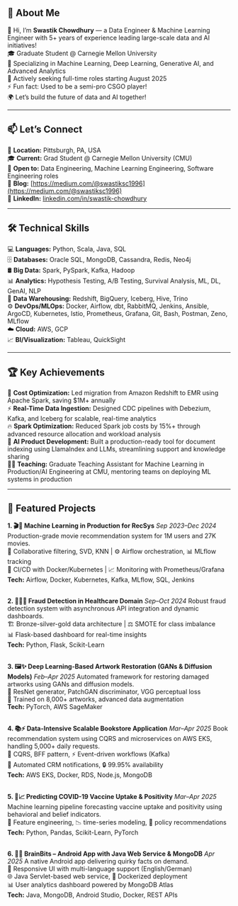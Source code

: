 ## 🚀 About Me
👋 Hi, I’m **Swastik Chowdhury** — a Data Engineer & Machine Learning Engineer with 5+ years of experience leading large-scale data and AI initiatives! <br>
🎓 Graduate Student @ Carnegie Mellon University<br>
🤖 Specializing in Machine Learning, Deep Learning, Generative AI, and Advanced Analytics<br>
🚀 Actively seeking full-time roles starting August 2025<br>
⚡ Fun fact: Used to be a semi-pro CSGO player!<br>
🌍 Let’s build the future of data and AI together!<br>

---

## 📫 Let’s Connect
📍 **Location:** Pittsburgh, PA, USA <br>
🎓 **Current:** Grad Student @ Carnegie Mellon University (CMU)<br>
💼 **Open to:** Data Engineering, Machine Learning Engineering, Software Engineering roles<br>
📝 **Blog:** [https://medium.com/@swastiksc1996](https://medium.com/@swastiksc1996)<br>
🔗 **LinkedIn:** [linkedin.com/in/swastik-chowdhury](https://linkedin.com/in/swastik-chowdhury)<br>

---

## 🛠️ Technical Skills
💻 **Languages:** Python, Scala, Java, SQL<br>
🗄️ **Databases:** Oracle SQL, MongoDB, Cassandra, Redis, Neo4j<br>
🛢️ **Big Data:** Spark, PySpark, Kafka, Hadoop<br>
📊 **Analytics:** Hypothesis Testing, A/B Testing, Survival Analysis, ML, DL, GenAI, NLP<br>
🏢 **Data Warehousing:** Redshift, BigQuery, Iceberg, Hive, Trino<br>
⚙️ **DevOps/MLOps:** Docker, Airflow, dbt, RabbitMQ, Jenkins, Ansible, ArgoCD, Kubernetes, Istio, Prometheus, Grafana, Git, Bash, Postman, Zeno, MLflow<br>
☁️ **Cloud:** AWS, GCP<br>
📈 **BI/Visualization:** Tableau, QuickSight<br>

---

## 🏆 Key Achievements
💸 **Cost Optimization:** Led migration from Amazon Redshift to EMR using Apache Spark, saving $1M+ annually<br>
⚡ **Real-Time Data Ingestion:** Designed CDC pipelines with Debezium, Kafka, and Iceberg for scalable, real-time analytics<br>
🔥 **Spark Optimization:** Reduced Spark job costs by 15%+ through advanced resource allocation and workload analysis<br>
🧠 **AI Product Development:** Built a production-ready tool for document indexing using LlamaIndex and LLMs, streamlining support and knowledge sharing<br>
👨‍🏫 **Teaching:** Graduate Teaching Assistant for Machine Learning in Production/AI Engineering at CMU, mentoring teams on deploying ML systems in production<br>

---

## 📂 Featured Projects
**1. 🎬🤖 Machine Learning in Production for RecSys**
*Sep 2023–Dec 2024*
Production-grade movie recommendation system for 1M users and 27K movies.<br>
🔄 Collaborative filtering, SVD, KNN | ⚙️ Airflow orchestration, 📊 MLflow tracking<br>
🐳 CI/CD with Docker/Kubernetes | 📈 Monitoring with Prometheus/Grafana<br>
**Tech:** Airflow, Docker, Kubernetes, Kafka, MLflow, SQL, Jenkins<br><br>

**2. 🏥🕵️‍♂️ Fraud Detection in Healthcare Domain**
*Sep–Oct 2024*
Robust fraud detection system with asynchronous API integration and dynamic dashboards.<br>
🏗️ Bronze-silver-gold data architecture | ⚖️ SMOTE for class imbalance<br>
📊 Flask-based dashboard for real-time insights<br>
**Tech:** Python, Flask, Scikit-Learn<br><br>

**3. 🖼️✨ Deep Learning-Based Artwork Restoration (GANs & Diffusion Models)**
*Feb–Apr 2025*
Automated framework for restoring damaged artworks using GANs and diffusion models.<br>
🧠 ResNet generator, PatchGAN discriminator, VGG perceptual loss<br>
🎨 Trained on 8,000+ artworks, advanced data augmentation<br>
**Tech:** PyTorch, AWS SageMaker<br><br>

**4. 📚⚡ Data-Intensive Scalable Bookstore Application**
*Mar–Apr 2025*
Book recommendation system using CQRS and microservices on AWS EKS, handling 5,000+ daily requests.<br>
🔄 CQRS, BFF pattern, ⚡ Event-driven workflows (Kafka)<br>
📧 Automated CRM notifications, 🔒 99.95% availability<br>
**Tech:** AWS EKS, Docker, RDS, Node.js, MongoDB<br><br>

**5. 💉📈 Predicting COVID-19 Vaccine Uptake & Positivity**
*Mar–Apr 2025*
Machine learning pipeline forecasting vaccine uptake and positivity using behavioral and belief indicators.<br>
🔬 Feature engineering, 📉 time-series modeling, 📝 policy recommendations<br>
**Tech:** Python, Pandas, Scikit-Learn, PyTorch<br><br>

**6. 📱🧠 BrainBits – Android App with Java Web Service & MongoDB**
*Apr 2025*
A native Android app delivering quirky facts on demand.<br>
🎨 Responsive UI with multi-language support (English/German)<br>
🌐 Java Servlet-based web service, 🐳 Dockerized deployment<br>
📊 User analytics dashboard powered by MongoDB Atlas<br>
**Tech:** Java, MongoDB, Android Studio, Docker, REST APIs
